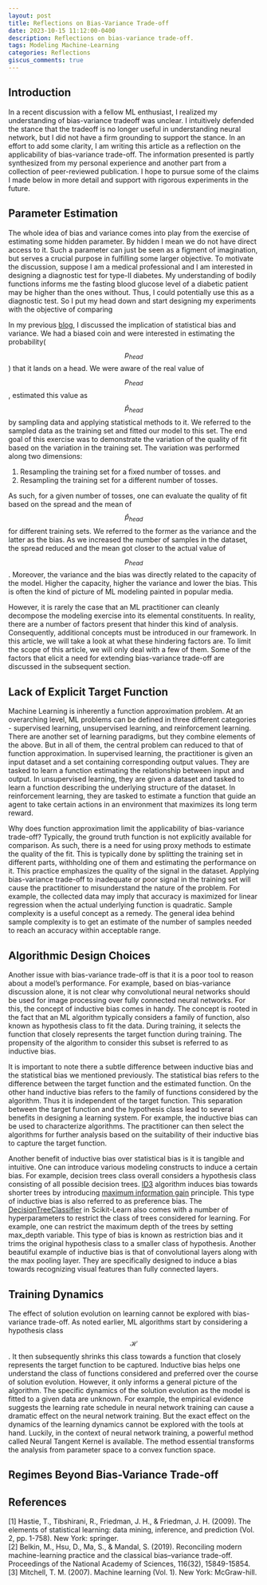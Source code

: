 ```yaml
---
layout: post
title: Reflections on Bias-Variance Trade-off
date: 2023-10-15 11:12:00-0400
description: Reflections on bias-variance trade-off.
tags: Modeling Machine-Learning
categories: Reflections
giscus_comments: true
---
```



## Introduction
In a recent discussion with a fellow ML enthusiast, I realized my understanding of bias-variance tradeoff was unclear. I intuitively defended the stance that the tradeoff is no longer useful in understanding neural network, but I did not have a firm grounding to support the stance. In an effort to add some clarity, I am writing this article as a reflection on the applicability of bias-variance trade-off. The information presented is partly synthesized from my personal experience and another part from a collection of peer-reviewed publication. I hope to pursue some of the claims I made below in more detail and support with rigorous experiments in the future.  

## Parameter Estimation 
<!-- Explain what parameter estimation is -->
The whole idea of bias and variance comes into play from the exercise of estimating some hidden parameter. By hidden I mean we do not have direct access to it. Such a parameter can just be seen as a figment of imagination, but serves a crucial purpose in fulfilling some larger objective. To motivate the discussion, suppose I am a medical professional and I am interested in designing a diagnostic test for type-II diabetes. My understanding of bodily functions informs me the fasting blood glucose level of a diabetic patient may be higher than the ones without. Thus, I could potentially use this as a diagnostic test. So I put my head down and start designing my experiments with the objective of comparing  

<!-- Explain How parameters are estimated -->

<!-- How Bias-variance comes into play when estimating parameters -->

<!-- What is the limitation of this kind of bias-variance -->

<!-- Inductive Bias -->

<!-- Application of bias-variance trade-off to modern deep learning -->
In my previous [blog](https://mathadoor.github.io/blog/2023/modeling-basics/), I discussed the implication of statistical bias and variance. We had a biased coin and were interested in estimating the probability($$p_{head}$$) that it lands on a head. We were aware of the real value of $$p_{head}$$, estimated this value as $$\hat{p}_{head}$$ by sampling data and applying statistical methods to it. We referred to the sampled data as the training set and fitted our model to this set. The end goal of this exercise was to demonstrate the variation of the quality of fit based on the variation in the training set. The variation was performed along two dimensions:   

1) Resampling the training set for a fixed number of tosses. and   
2) Resampling the training set for a different number of tosses. 

As such, for a given number of tosses, one can evaluate the quality of fit based on the spread and the mean of $$\hat{p}_{head}$$ for different training sets. We referred to the former as the variance and the latter as the bias. As we increased the number of samples in the dataset, the spread reduced and the mean got closer to the actual value of $$p_{head}$$. Moreover, the variance and the bias was directly related to the capacity of the model. Higher the capacity, higher the variance and lower the bias. This is often the kind of picture of ML modeling painted in popular media. 

However, it is rarely the case that an ML practitioner can cleanly decompose the modeling exercise into its elemental constituents. In reality, there are a number of factors present that hinder this kind of analysis. Consequently, additional concepts must be introduced in our framework. In this article, we will take a look at what these hindering factors are. To limit the scope of this article, we will only deal with a few of them. Some of the factors that elicit a need for extending bias-variance trade-off are discussed in the subsequent section.

## Lack of Explicit Target Function

Machine Learning is inherently a function approximation problem. At an overarching level, ML problems can be defined in three different categories - supervised learning, unsupervised learning, and reinforcement learning. There are another set of learning paradigms, but they combine elements of the above. But in all of them, the central problem can reduced to that of function approximation. In supervised learning, the practitioner is given an input dataset and a set containing corresponding output values. They are tasked to learn a function estimating the relationship between input and output. In unsupervised learning, they are given a dataset and tasked to learn a function describing the underlying structure of the dataset. In reinforcement learning, they are tasked to estimate a function that guide an agent to take certain actions in an environment that maximizes its long term reward.   

Why does function approximation limit the applicability of bias-variance trade-off? Typically, the ground truth function is not explicitly available for comparison. As such, there is a need for using proxy methods to estimate the quality of the fit. This is typically done by splitting the training set in different parts, withholding one of them and estimating the performance on it. This practice emphasizes the quality of the signal in the dataset. Applying bias-variance trade-off to inadequate or poor signal in the training set will cause the practitioner to misunderstand the nature of the problem. For example, the collected data may imply that accuracy is maximized for linear regression when the actual underlying function is quadratic. Sample complexity is a useful concept as a remedy. The general idea behind sample complexity is to get an estimate of the number of samples needed to reach an accuracy within acceptable range. 

## Algorithmic Design Choices

Another issue with bias-variance trade-off is that it is a poor tool to reason about a model’s performance. For example, based on bias-variance discussion alone, it is not clear why convolutional neural networks should be used for image processing over fully connected neural networks. For this, the concept of inductive bias comes in handy. The concept is rooted in the fact that an ML algorithm typically considers a family of function, also known as hypothesis class to fit the data. During training, it selects the function that closely represents the target function during training. The propensity of the algorithm to consider this subset is referred to as inductive bias. 

It is important to note there a subtle difference between inductive bias and the statistical bias we mentioned previously. The statistical bias refers to the difference between the target function and the estimated function. On the other hand inductive bias refers to the family of functions considered by the algorithm. Thus it is independent of the target function. This separation between the target function and the hypothesis class lead to several benefits in designing a learning system. For example, the inductive bias can be used to characterize algorithms. The practitioner can then select the algorithms for further analysis based on the suitability of their inductive bias to capture the target function. 

Another benefit of inductive bias over statistical bias is it is tangible and intuitive. One can introduce various modeling constructs to induce a certain bias. For example, decision trees class overall considers a hypothesis class consisting of all possible decision trees. [ID3](https://en.wikipedia.org/wiki/ID3_algorithm) algorithm induces bias towards shorter trees by introducing [maximum information gain](https://www.section.io/engineering-education/entropy-information-gain-machine-learning/) principle. This type of inductive bias is also referred to as preference bias. The [DecisionTreeClassifier](https://scikit-learn.org/stable/modules/generated/sklearn.tree.DecisionTreeClassifier.html#sklearn.tree.DecisionTreeClassifier) in Scikit-Learn also comes with a number of hyperparameters to restrict the class of trees considered for learning. For example, one can restrict the maximum depth of the trees by setting max_depth variable. This type of bias is known as restriction bias and it trims the original hypothesis class to a smaller class of hypothesis. Another beautiful example of inductive bias is that of convolutional layers along with the max pooling layer. They are specifically designed to induce a bias towards recognizing visual features than fully connected layers.

## Training Dynamics

The effect of solution evolution on learning cannot be explored with bias-variance trade-off. As noted earlier, ML algorithms start by considering a hypothesis class $$\mathcal{H}$$. It then subsequently shrinks this class towards a function that closely represents the target function to be captured. Inductive bias helps one understand the class of functions considered and preferred over the course of solution evolution. However, it only informs a general picture of the algorithm. The specific dynamics of the solution evolution as the model is fitted to a given data are unknown. For example, the empirical evidence suggests the learning rate schedule in neural network training can cause a dramatic effect on the neural network training. But the exact effect on the dynamics of the learning dynamics cannot be explored with the tools at hand. Luckily, in the context of neural network training, a powerful method called Neural Tangent Kernel is available. The method essential transforms the analysis from parameter space to a convex function space.

## Regimes Beyond Bias-Variance Trade-off

## References
[1] Hastie, T., Tibshirani, R., Friedman, J. H., & Friedman, J. H. (2009). The elements of statistical learning: data mining, inference, and prediction (Vol. 2, pp. 1-758). New York: springer.  
[2] Belkin, M., Hsu, D., Ma, S., & Mandal, S. (2019). Reconciling modern machine-learning practice and the classical bias–variance trade-off. Proceedings of the National Academy of Sciences, 116(32), 15849-15854.  
[3] Mitchell, T. M. (2007). Machine learning (Vol. 1). New York: McGraw-hill.  